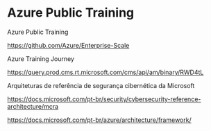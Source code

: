 # Azure Public Training
Azure Public Training

https://github.com/Azure/Enterprise-Scale

Azure Training Journey

https://query.prod.cms.rt.microsoft.com/cms/api/am/binary/RWD4tL

Arquiteturas de referência de segurança cibernética da Microsoft

https://docs.microsoft.com/pt-br/security/cybersecurity-reference-architecture/mcra


https://docs.microsoft.com/pt-br/azure/architecture/framework/
